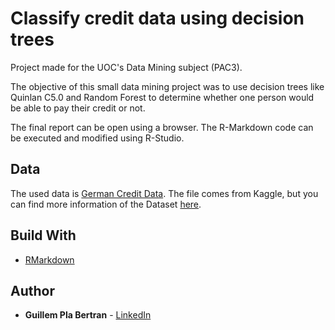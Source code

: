 # Classify credit data using decision trees

Project made for the UOC's Data Mining subject (PAC3).

The objective of this small data mining project was to use decision trees like Quinlan C5.0 and Random Forest to determine whether one person would be able to pay their credit or not.

The final report can be open using a browser. The R-Markdown code can be executed and modified using R-Studio.

## Data
The used data is [German Credit Data](https://www.kaggle.com/shravan3273/credit-approval). The file comes from Kaggle, but you can find more information of the Dataset [here](https://archive.ics.uci.edu/ml/datasets/statlog+(german+credit+data)).

## Build With

* [RMarkdown](https://rmarkdown.rstudio.com/)

## Author

* **Guillem Pla Bertran** - [LinkedIn](www.linkedin.com/in/guillem-pla)
